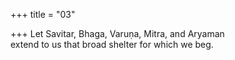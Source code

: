 +++
title = "03"

+++
Let Savitar, Bhaga, Varuṇa, Mitra, and Aryaman  
extend to us that broad shelter for which we beg.  